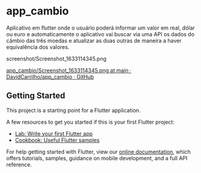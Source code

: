 # app_cambio

Aplicativo em flutter onde o usuário poderá informar um valor em real, dólar ou euro e
automaticamente o aplicativo vai buscar via uma API os dados do
câmbio das três moedas e atualizar as duas outras de maneira a
haver equivalência dos valores.

screenshot/Screenshot_1633114345.png

[app_cambio/Screenshot_1633114345.png at main · DavidCarrilho/app_cambio · GitHub](https://github.com/DavidCarrilho/app_cambio/blob/main/screenshot/Screenshot_1633114345.png)

## Getting Started

This project is a starting point for a Flutter application.

A few resources to get you started if this is your first Flutter project:

- [Lab: Write your first Flutter app](https://flutter.dev/docs/get-started/codelab)
- [Cookbook: Useful Flutter samples](https://flutter.dev/docs/cookbook)

For help getting started with Flutter, view our
[online documentation](https://flutter.dev/docs), which offers tutorials,
samples, guidance on mobile development, and a full API reference.
